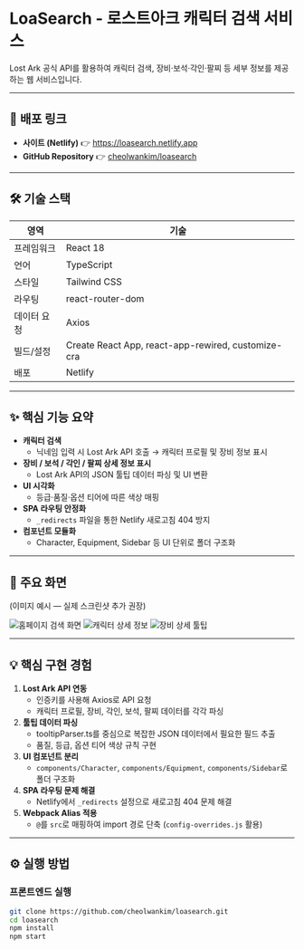 # LoaSearch - 로스트아크 캐릭터 검색 서비스

Lost Ark 공식 API를 활용하여 캐릭터 검색, 장비·보석·각인·팔찌 등 세부 정보를 제공하는 웹 서비스입니다.  

---

## 📌 배포 링크
- **사이트 (Netlify)** 👉 https://loasearch.netlify.app
- **GitHub Repository** 👉 [cheolwankim/loasearch](https://github.com/cheolwankim/loasearch)

---

## 🛠 기술 스택

| 영역         | 기술 |
|--------------|------|
| 프레임워크   | React 18 |
| 언어         | TypeScript |
| 스타일       | Tailwind CSS |
| 라우팅       | react-router-dom |
| 데이터 요청  | Axios |
| 빌드/설정    | Create React App, react-app-rewired, customize-cra |
| 배포         | Netlify |

---

## ✨ 핵심 기능 요약
- **캐릭터 검색**
  - 닉네임 입력 시 Lost Ark API 호출 → 캐릭터 프로필 및 장비 정보 표시
- **장비 / 보석 / 각인 / 팔찌 상세 정보 표시**
  - Lost Ark API의 JSON 툴팁 데이터 파싱 및 UI 변환
- **UI 시각화**
  - 등급·품질·옵션 티어에 따른 색상 매핑
- **SPA 라우팅 안정화**
  - `_redirects` 파일을 통한 Netlify 새로고침 404 방지
- **컴포넌트 모듈화**
  - Character, Equipment, Sidebar 등 UI 단위로 폴더 구조화

---

## 📸 주요 화면
(이미지 예시 — 실제 스크린샷 추가 권장)

![홈페이지 검색 화면](docs/home_search.png)
![캐릭터 상세 정보](docs/character_detail.png)
![장비 상세 툴팁](docs/equipment_tooltip.png)

---

## 💡 핵심 구현 경험

1. **Lost Ark API 연동**
   - 인증키를 사용해 Axios로 API 요청
   - 캐릭터 프로필, 장비, 각인, 보석, 팔찌 데이터를 각각 파싱
2. **툴팁 데이터 파싱**
   - tooltipParser.ts를 중심으로 복잡한 JSON 데이터에서 필요한 필드 추출
   - 품질, 등급, 옵션 티어 색상 규칙 구현
3. **UI 컴포넌트 분리**
   - `components/Character`, `components/Equipment`, `components/Sidebar`로 폴더 구조화
4. **SPA 라우팅 문제 해결**
   - Netlify에서 `_redirects` 설정으로 새로고침 404 문제 해결
5. **Webpack Alias 적용**
   - `@`를 `src`로 매핑하여 import 경로 단축 (`config-overrides.js` 활용)

---

## ⚙ 실행 방법

### 프론트엔드 실행
```bash
git clone https://github.com/cheolwankim/loasearch.git
cd loasearch
npm install
npm start

